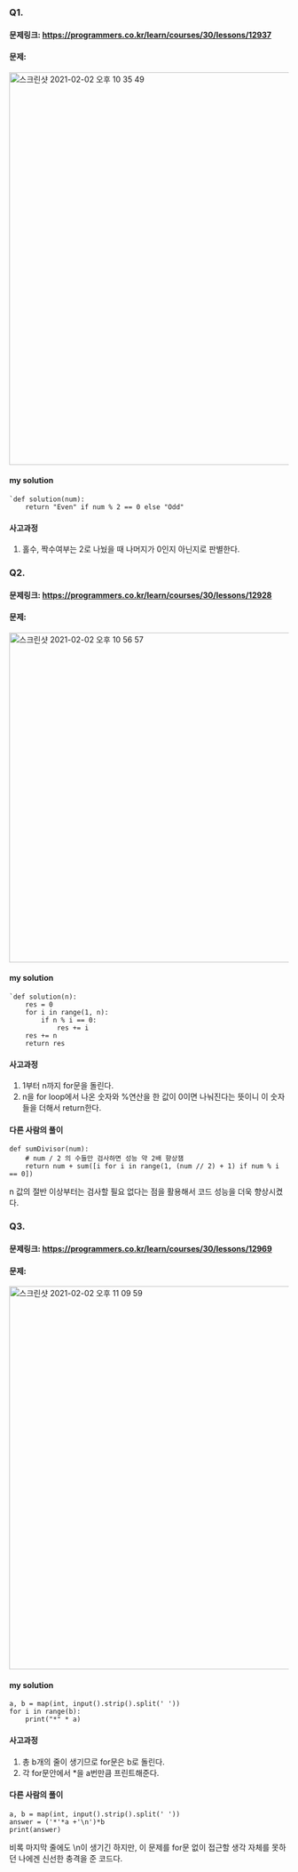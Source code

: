 ### Q1.

#### 문제링크: https://programmers.co.kr/learn/courses/30/lessons/12937

#### 문제:
<img width="707" alt="스크린샷 2021-02-02 오후 10 35 49" src="https://user-images.githubusercontent.com/70195733/106607887-25059a00-65a7-11eb-8978-d120cb1c529a.png">


#### my solution
```
`def solution(num):
    return "Even" if num % 2 == 0 else "Odd"
```

#### 사고과정
1. 홀수, 짝수여부는 2로 나눴을 때 나머지가 0인지 아닌지로 판별한다.



### Q2.

#### 문제링크: https://programmers.co.kr/learn/courses/30/lessons/12928
#### 문제:
<img width="594" alt="스크린샷 2021-02-02 오후 10 56 57" src="https://user-images.githubusercontent.com/70195733/106610319-fa691080-65a9-11eb-9c01-4560e9a4d14c.png">


#### my solution
```
`def solution(n):
    res = 0
    for i in range(1, n):
        if n % i == 0:
            res += i
    res += n
    return res
```

#### 사고과정
1. 1부터 n까지 for문을 돌린다.
2. n을 for loop에서 나온 숫자와 %연산을 한 값이  0이면 나눠진다는 뜻이니 이 숫자들을 더해서 return한다.

#### 다른 사람의 풀이
```
def sumDivisor(num):
    # num / 2 의 수들만 검사하면 성능 약 2배 향상잼
    return num + sum([i for i in range(1, (num // 2) + 1) if num % i == 0])
```

n 값의 절반 이상부터는 검사할 필요 없다는 점을 활용해서 코드 성능을 더욱 향상시켰다.



### Q3.

#### 문제링크: https://programmers.co.kr/learn/courses/30/lessons/12969

#### 문제:
<img width="690" alt="스크린샷 2021-02-02 오후 11 09 59" src="https://user-images.githubusercontent.com/70195733/106611860-ca227180-65ab-11eb-83af-21958b87825a.png">


#### my solution
```
a, b = map(int, input().strip().split(' '))
for i in range(b):
    print("*" * a)
```

#### 사고과정
1. 총 b개의 줄이 생기므로 for문은 b로 돌린다.
2. 각 for문안에서 *을 a번만큼 프린트해준다.

#### 다른 사람의 풀이
```
a, b = map(int, input().strip().split(' '))
answer = ('*'*a +'\n')*b
print(answer)
```

비록 마지막 줄에도 \n이 생기긴 하지만, 이 문제를 for문 없이 접근할 생각 자체를 못하던 나에겐 신선한 충격을 준 코드다.

